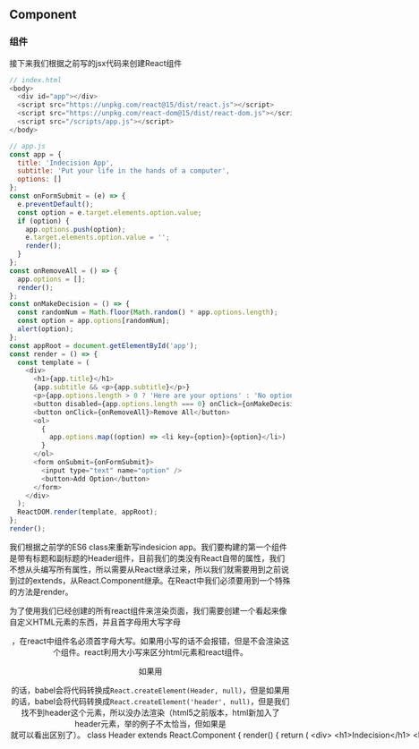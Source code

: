## Component

### 组件

接下来我们根据之前写的jsx代码来创建React组件

``` javascript
// index.html
<body>
  <div id="app"></div>
  <script src="https://unpkg.com/react@15/dist/react.js"></script>
  <script src="https://unpkg.com/react-dom@15/dist/react-dom.js"></script>
  <script src="/scripts/app.js"></script>
</body>

// app.js
const app = {
  title: 'Indecision App',
  subtitle: 'Put your life in the hands of a computer',
  options: []
};
const onFormSubmit = (e) => {
  e.preventDefault();
  const option = e.target.elements.option.value;
  if (option) {
    app.options.push(option);
    e.target.elements.option.value = '';
    render();
  }
};
const onRemoveAll = () => {
  app.options = [];
  render();
};
const onMakeDecision = () => {
  const randomNum = Math.floor(Math.random() * app.options.length);
  const option = app.options[randomNum];
  alert(option);
};
const appRoot = document.getElementById('app');
const render = () => {
  const template = (
    <div>
      <h1>{app.title}</h1>
      {app.subtitle && <p>{app.subtitle}</p>}
      <p>{app.options.length > 0 ? 'Here are your options' : 'No options'}</p>
      <button disabled={app.options.length === 0} onClick={onMakeDecision}>What should I do?</button>
      <button onClick={onRemoveAll}>Remove All</button>
      <ol>
        {
          app.options.map((option) => <li key={option}>{option}</li>)
        }
      </ol>
      <form onSubmit={onFormSubmit}>
        <input type="text" name="option" />
        <button>Add Option</button>
      </form>
    </div>
  );
  ReactDOM.render(template, appRoot);
};
render();
```

我们根据之前学的ES6 class来重新写indesicion app。我们要构建的第一个组件是带有标题和副标题的Header组件，目前我们的类没有React自带的属性，我们不想从头编写所有属性，所以需要从React继承过来，所以我们就需要用到之前说到过的extends，从React.Component继承。在React中我们必须要用到一个特殊的方法是render。

为了使用我们已经创建的所有react组件来渲染页面，我们需要创建一个看起来像自定义HTML元素的东西，并且首字母用大写字母<Header />，在react中组件名必须首字母大写。如果用小写的话不会报错，但是不会渲染这个组件。react利用大小写来区分html元素和react组件。

如果用<Header />的话，babel会将代码转换成`React.createElement(Header, null)`，但是如果用<header />的话，babel会将代码转换成`React.createElement('header', null)`，但是我们找不到header这个元素，所以没办法渲染（html5之前版本，html新加入了header元素，举的例子不太恰当，但如果是<option />就可以看出区别了）。

``` javascript
class Header extends React.Component {
  render() {
    return (
      <div>
        <h1>Indecision</h1>
        <h2>Put your life in the hands of a computer</h2>
      </div>
    );
  }
}
const jsx = (
  <div>
    <Header />
  </div>
);
ReactDOM.render(jsx, document.getElementById('app'));
```

然后我们来创建其他要用到的组件。

``` javascript
class Header extends React.Component {
  render() {
    return (
      <div>
        <h1>Indecision</h1>
        <h2>Put your life in the hands of a computer</h2>
      </div>
    );
  }
}
class Action extends React.Component {
  render() {
    return (
      <div>
        <button>What should I do?</button>
      </div>
    );
  }
}
const jsx = (
  <div>
    <Header />
  	<Action />
  </div>
);
ReactDOM.render(jsx, document.getElementById('app'));
```

#### 练习

1. 创建Options组件 -> Options component here
2. 创建AddOption组件 -> AddOption component here

### 嵌套组件

到目前为止我们的程序还差两个组件，一个是放所有组件的一个容器组件，另一个是Options里面的Option组件，用来放每一条option，这时我们就需要用到嵌套组件。

首先创建IndecisionApp组件，用来包裹所有其他的组件，ReactDOM.render的地方也可以直接使用<IndecisionApp />，这样修改后不会影响我们之前的渲染结果。

``` javascript
class IndecisionApp extends React.Component {
  render() {
    return (
      <div>
        <Header />
        <Action />
        <Options />
        <AddOption />
      </div>
    );
  }
}
class Header extends React.Component {
  render() {
    return (
      <div>
        <h1>Indecision</h1>
        <h2>Put your life in the hands of a computer</h2>
      </div>
    );
  }
}
class Action extends React.Component {
  render() {
    return (
      <div>
        <button>What should I do?</button>
      </div>
    );
  }
}
class Options extends React.Component {
  render() {
    return (
      <div>
        Options component here
      </div>
    );
  }
}
class AddOption extends React.Component {
  render() {
    return (
      <div>
        AddOption component here
      </div>
    );
  }
}
ReactDOM.render(<IndecisionApp />, document.getElementById('app'));
```

#### 练习

创建一个Option组件，并且在Options中嵌套

### Props

接下来我们来学习下react中的props，可以在我们的组传间递数据。

对于Header组件，现在每次使用时渲染的都是相同的内容，没有真正的实现重用组件，我们要做的是在初始化组件实例时传入数据，这些数据就被称为props。设置组件props非常类似于设置HTML的属性，例如id，class。设置props是利用键值对的形式，key可以是任何值。

要得到props的值，我们需要用到this，我们在ES6的类中看到过this，他们的工作原理大致相同，它是对这个组件的当前实例的引用，而react使我们能够利能够访问对象上的props，利用this.props

``` javascript
class IndecisionApp extends React.Component {
  render() {
    const title = 'Indecision';
    const subtitle = 'Put your life in the hands of a computer';
    return (
      <div>
        <Header title={title} subtitle={subtitle} />
        <Action />
        <Options />
        <AddOption />
      </div>
    );
  }
}
class Header extends React.Component {
  render() {
    return (
      <div>
        <h1>{this.props.title}</h1>
        <h2>{this.props.subtitle}</h2>
      </div>
    );
  }
}
class Action extends React.Component {
  render() {
    return (
      <div>
        <button>What should I do?</button>
      </div>
    );
  }
}
class Options extends React.Component {
  render() {
    return (
      <div>
        Options component here
      </div>
    );
  }
}
class Option extends React.Component {
  render() {
    return (
      <div>
        option
      </div>
    );
  }
}
class AddOption extends React.Component {
  render() {
    return (
      <div>
        AddOption component here
      </div>
    );
  }
}
ReactDOM.render(<IndecisionApp />, document.getElementById('app'));
```

我们处理好标题和副标题之后，来看一下怎么处理options，我们想把options传入<Options />，在Options组件中需要产生多个Option，也就是说我们需要把数据再传到Option中，让Option渲染出单个数据。

#### 练习

利用map为数组中的每一项创建一个Options的新实例。

``` javascript
class IndecisionApp extends React.Component {
  render() {
    const title = 'Indecision';
    const subtitle = 'Put your life in the hands of a computer';
    const options = ['Thing one', 'Thing two', 'Thing four'];
    return (
      <div>
        <Header title={title} subtitle={subtitle} />
        <Action />
        <Options options={options} />
        <AddOption />
      </div>
    );
  }
}
class Header extends React.Component {
  render() {
    return (
      <div>
        <h1>{this.props.title}</h1>
        <h2>{this.props.subtitle}</h2>
      </div>
    );
  }
}
class Action extends React.Component {
  render() {
    return (
      <div>
        <button>What should I do?</button>
      </div>
    );
  }
}
class Options extends React.Component {
  render() {
    return (
      <div>
        {
          this.props.options.map((option) => <Option key={option} optionText={option} />)
        }
      </div>
    );
  }
}
class Option extends React.Component {
  render() {
    return (
      <div>
        {this.props.optionText}
      </div>
    );
  }
}
class AddOption extends React.Component {
  render() {
    return (
      <div>
        AddOption component here
      </div>
    );
  }
}
ReactDOM.render(<IndecisionApp />, document.getElementById('app'));
```

